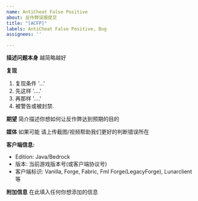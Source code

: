 ```yaml
---
name: AntiCheat False Positive
about: 反作弊误报提交
title: "[ACFP]"
labels: AntiCheat False Positive, Bug
assignees: ''

---
```


**描述问题本身**
越简略越好

**复现**
1. 复现条件 '...'
2. 先这样 '....'
3. 再那样 '....'
4. 被警告或被封禁.

**期望**
简介描述你想如何让反作弊达到预期的目的

**媒体**
如果可能 请上传截图/视频帮助我们更好的判断错误所在

**客户端信息:**
 - Edition: Java/Bedrock
 - 版本: 当前游戏版本号(或客户端协议号)
 - 客户端标识: Vanilla, Forge, Fabric, Fml Forge(LegacyForge), Lunarclient等

**附加信息**
在此填入任何你想添加的信息
